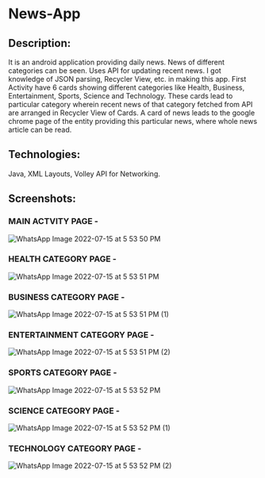 # News-App

## Description: 

It is an android application providing daily news. News of different categories can be seen. Uses API for updating recent news. I got knowledge of JSON 
parsing, Recycler View, etc. in making this app. First Activity have 6 cards showing different categories like Health, Business, Entertainment, Sports, Science and 
Technology. These cards lead to particular category wherein recent news of that category fetched from API are arranged in Recycler View of Cards. A card of news leads
to the google chrome page of the entity providing this particular news, where whole news article can be read.

## Technologies: 

Java, XML Layouts, Volley API for Networking. 

## Screenshots:

### MAIN ACTVITY PAGE -
![WhatsApp Image 2022-07-15 at 5 53 50 PM](https://user-images.githubusercontent.com/91789120/179222665-92a8afcb-9c2a-402b-9587-7e181428628d.jpeg)

### HEALTH CATEGORY PAGE -
![WhatsApp Image 2022-07-15 at 5 53 51 PM](https://user-images.githubusercontent.com/91789120/179222836-5ecae483-b8af-4d42-af26-e28cd98947b0.jpeg)

### BUSINESS CATEGORY PAGE -
![WhatsApp Image 2022-07-15 at 5 53 51 PM (1)](https://user-images.githubusercontent.com/91789120/179222857-cea2db7d-6204-4466-a764-8f3c7c7367e5.jpeg)

### ENTERTAINMENT CATEGORY PAGE -
![WhatsApp Image 2022-07-15 at 5 53 51 PM (2)](https://user-images.githubusercontent.com/91789120/179222878-1816a3e0-e203-4485-b833-df3bc96cebca.jpeg)

### SPORTS CATEGORY PAGE -
![WhatsApp Image 2022-07-15 at 5 53 52 PM](https://user-images.githubusercontent.com/91789120/179222887-fe77b1d9-33d5-450e-97f6-6713bb4f840c.jpeg)

### SCIENCE CATEGORY PAGE -
![WhatsApp Image 2022-07-15 at 5 53 52 PM (1)](https://user-images.githubusercontent.com/91789120/179222900-71e14bf1-829e-4185-a5e0-4be07c508832.jpeg)

### TECHNOLOGY CATEGORY PAGE -
![WhatsApp Image 2022-07-15 at 5 53 52 PM (2)](https://user-images.githubusercontent.com/91789120/179222915-46772b64-6ea9-4f2e-bc17-a83a4c73ecd0.jpeg)
